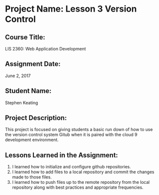# Project Name:  Lesson 3 Version Control

## Course Title:
LIS 2360:  Web Application Development

## Assignment Date:  
June 2, 2017

## Student Name:  
Stephen Keating

## Project Description:
This project is focused on giving students a basic run down of how to use the version control system Gitub 
when it is paired with the cloud 9 development environment. 

## Lessons Learned in the Assignment:
1. I learned how to initialize and configure github repositories.
2. I learned how to add files to a local repository and commit the changes made to those files. 
3. I learned how to push files up to the remote repository from the local repository along with
   best practices and appropriate frequencies.

